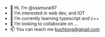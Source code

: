 - 👋 Hi, I’m @ssamurai97
- 👀 I’m interested in web dev, and IOT
- 🌱 I’m currently learning typescript and c++
- 💞️ I’m looking to collaborate on ...
- 📫 You can reach me kuchlong@gmail.com

<!---
ssamurai97/ssamurai97 is a ✨ special ✨ repository because its `README.md` (this file) appears on your GitHub profile.
You can click the Preview link to take a look at your changes.
--->
